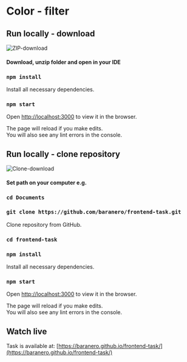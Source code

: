 # Color - filter

## Run locally - download

![ZIP-download](https://user-images.githubusercontent.com/94863094/231176828-0f5089eb-f522-4f70-b39c-80db22cc974b.png)

#### Download, unzip folder and open in your IDE

### `npm install`

Install all necessary dependencies.

### `npm start`

Open [http://localhost:3000](http://localhost:3000) to view it in the browser.

The page will reload if you make edits.\
You will also see any lint errors in the console.

## Run locally - clone repository

![Clone-download](https://user-images.githubusercontent.com/94863094/231300458-bd6f2556-6888-45ed-bcf9-cc92dd096b3f.png)

#### Set path on your computer e.g.

### `cd Documents`

### `git clone https://github.com/baranero/frontend-task.git`

Clone repository from GitHub.

### `cd frontend-task`

### `npm install`

Install all necessary dependencies.

### `npm start`

Open [http://localhost:3000](http://localhost:3000) to view it in the browser.

The page will reload if you make edits.\
You will also see any lint errors in the console.


## Watch live

Task is available at: [https://baranero.github.io/frontend-task/](https://baranero.github.io/frontend-task/)

